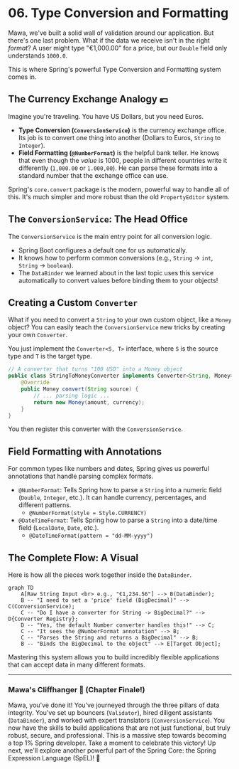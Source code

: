 # 06. Type Conversion and Formatting

Mawa, we've built a solid wall of validation around our application. But there's one last problem. What if the data we receive isn't in the right *format*? A user might type "€1,000.00" for a price, but our `Double` field only understands `1000.0`.

This is where Spring's powerful Type Conversion and Formatting system comes in.

## The Currency Exchange Analogy 💶

Imagine you're traveling. You have US Dollars, but you need Euros.
*   **Type Conversion (`ConversionService`)** is the currency exchange office. Its job is to convert one thing into another (Dollars to Euros, `String` to `Integer`).
*   **Field Formatting (`@NumberFormat`)** is the helpful bank teller. He knows that even though the *value* is 1000, people in different countries write it differently (`1,000.00` or `1.000,00`). He can parse these formats into a standard number that the exchange office can use.

Spring's `core.convert` package is the modern, powerful way to handle all of this. It's much simpler and more robust than the old `PropertyEditor` system.

## The `ConversionService`: The Head Office

The `ConversionService` is the main entry point for all conversion logic.
*   Spring Boot configures a default one for us automatically.
*   It knows how to perform common conversions (e.g., `String` -> `int`, `String` -> `boolean`).
*   The `DataBinder` we learned about in the last topic uses this service automatically to convert values before binding them to your objects!

## Creating a Custom `Converter`

What if you need to convert a `String` to your own custom object, like a `Money` object? You can easily teach the `ConversionService` new tricks by creating your own `Converter`.

You just implement the `Converter<S, T>` interface, where `S` is the source type and `T` is the target type.

```java
// A converter that turns "100 USD" into a Money object
public class StringToMoneyConverter implements Converter<String, Money> {
    @Override
    public Money convert(String source) {
        // ... parsing logic ...
        return new Money(amount, currency);
    }
}
```
You then register this converter with the `ConversionService`.

## Field Formatting with Annotations

For common types like numbers and dates, Spring gives us powerful annotations that handle parsing complex formats.

*   `@NumberFormat`: Tells Spring how to parse a `String` into a numeric field (`Double`, `Integer`, etc.). It can handle currency, percentages, and different patterns.
    *   `@NumberFormat(style = Style.CURRENCY)`
*   `@DateTimeFormat`: Tells Spring how to parse a `String` into a date/time field (`LocalDate`, `Date`, etc.).
    *   `@DateTimeFormat(pattern = "dd-MM-yyyy")`

## The Complete Flow: A Visual

Here is how all the pieces work together inside the `DataBinder`.

```mermaid
graph TD
    A[Raw String Input <br> e.g., "€1,234.56"] --> B(DataBinder);
    B -- "I need to set a 'price' field (BigDecimal)" --> C(ConversionService);
    C -- "Do I have a converter for String -> BigDecimal?" --> D{Converter Registry};
    D -- "Yes, the default Number converter handles this!" --> C;
    C -- "It sees the @NumberFormat annotation" --> B;
    C -- "Parses the String and returns a BigDecimal" --> B;
    B -- "Binds the BigDecimal to the object" --> E[Target Object];
```

Mastering this system allows you to build incredibly flexible applications that can accept data in many different formats.

***

### Mawa's Cliffhanger 🧗 (Chapter Finale!)

Mawa, you've done it! You've journeyed through the three pillars of data integrity. You've set up bouncers (`Validator`), hired diligent assistants (`DataBinder`), and worked with expert translators (`ConversionService`). You now have the skills to build applications that are not just functional, but truly robust, secure, and professional. This is a massive step towards becoming a top 1% Spring developer. Take a moment to celebrate this victory! Up next, we'll explore another powerful part of the Spring Core: the Spring Expression Language (SpEL)! 🚀
